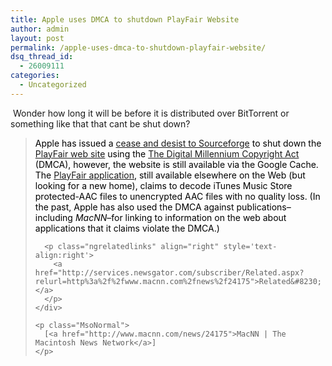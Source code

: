 ```yaml
---
title: Apple uses DMCA to shutdown PlayFair Website
author: admin
layout: post
permalink: /apple-uses-dmca-to-shutdown-playfair-website/
dsq_thread_id:
  - 26009111
categories:
  - Uncategorized
---
```

<div class="Section1">
  <p>
    &nbsp;Wonder how long it will be before it is distributed over BitTorrent or something like that that cant be shut down?
  </p>
  
  <blockquote style='margin-top:5.0pt;margin-bottom:5.0pt'>
    <div>
      <p class="ngrelatedlinks">
        <font color="black"><span style=';color:black'>Apple has issued a <a href="http://macnn.com/rd.php?id=18218">cease and desist to Sourceforge</a> to shut down the <a href="http://macnn.com/rd.php?id=18219">PlayFair web site</a> using the <a href="http://macnn.com/rd.php?id=18220">The Digital Millennium Copyright Act</a> (DMCA), however, the website is still available via the Google Cache. The <a href="http://macnn.com/rd.php?id=18221">PlayFair application</a>, still available elsewhere on the Web (but looking for a new home), claims to decode iTunes Music Store protected-AAC files to unencrypted AAC files with no quality loss. (In the past, Apple has also used the DMCA against publications&#8211;including <em><i>MacNN</i></em>&#8211;for linking to information on the web about applications that it claims violate the DMCA.)</span></font>
      </p>
      
      <p class="ngrelatedlinks" align="right" style='text-align:right'>
        <a href="http://services.newsgator.com/subscriber/Related.aspx?relurl=http%3a%2f%2fwww.macnn.com%2fnews%2f24175">Related&#8230;</a>
      </p>
    </div>
    
    <p class="MsoNormal">
      [<a href="http://www.macnn.com/news/24175">MacNN | The Macintosh News Network</a>]
    </p>
  </blockquote>
</div>
